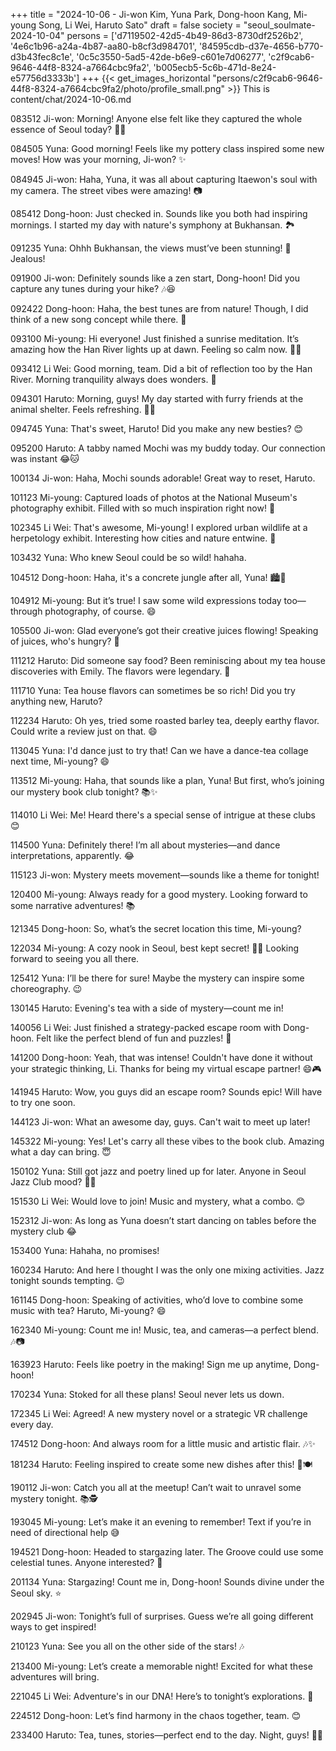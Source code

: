 +++
title = "2024-10-06 - Ji-won Kim, Yuna Park, Dong-hoon Kang, Mi-young Song, Li Wei, Haruto Sato"
draft = false
society = "seoul_soulmate-2024-10-04"
persons = ['d7119502-42d5-4b49-86d3-8730df2526b2', '4e6c1b96-a24a-4b87-aa80-b8cf3d984701', '84595cdb-d37e-4656-b770-d3b43fec8c1e', '0c5c3550-5ad5-42de-b6e9-c601e7d06277', 'c2f9cab6-9646-44f8-8324-a7664cbc9fa2', 'b005ecb5-5c6b-471d-8e24-e57756d3333b']
+++
{{< get_images_horizontal "persons/c2f9cab6-9646-44f8-8324-a7664cbc9fa2/photo/profile_small.png" >}}
This is content/chat/2024-10-06.md

083512 Ji-won: Morning! Anyone else felt like they captured the whole essence of Seoul today? 📸😂

084505 Yuna: Good morning! Feels like my pottery class inspired some new moves! How was your morning, Ji-won? ✨

084945 Ji-won: Haha, Yuna, it was all about capturing Itaewon's soul with my camera. The street vibes were amazing! 📷

085412 Dong-hoon: Just checked in. Sounds like you both had inspiring mornings. I started my day with nature's symphony at Bukhansan. 🏞️

091235 Yuna: Ohhh Bukhansan, the views must’ve been stunning! 🌄 Jealous!

091900 Ji-won: Definitely sounds like a zen start, Dong-hoon! Did you capture any tunes during your hike? 🎶😆

092422 Dong-hoon: Haha, the best tunes are from nature! Though, I did think of a new song concept while there. 🎵

093100 Mi-young: Hi everyone! Just finished a sunrise meditation. It’s amazing how the Han River lights up at dawn. Feeling so calm now. 🧘‍♀️

093412 Li Wei: Good morning, team. Did a bit of reflection too by the Han River. Morning tranquility always does wonders. 🌅

094301 Haruto: Morning, guys! My day started with furry friends at the animal shelter. Feels refreshing. 🐾😊

094745 Yuna: That's sweet, Haruto! Did you make any new besties? 😊

095200 Haruto: A tabby named Mochi was my buddy today. Our connection was instant 😂🐱

100134 Ji-won: Haha, Mochi sounds adorable! Great way to reset, Haruto.

101123 Mi-young: Captured loads of photos at the National Museum's photography exhibit. Filled with so much inspiration right now! 📸

102345 Li Wei: That's awesome, Mi-young! I explored urban wildlife at a herpetology exhibit. Interesting how cities and nature entwine. 🦎

103432 Yuna: Who knew Seoul could be so wild! hahaha. 

104512 Dong-hoon: Haha, it's a concrete jungle after all, Yuna! 🏙️🦁

104912 Mi-young: But it’s true! I saw some wild expressions today too—through photography, of course. 😄

105500 Ji-won: Glad everyone’s got their creative juices flowing! Speaking of juices, who's hungry? 🍜

111212 Haruto: Did someone say food? Been reminiscing about my tea house discoveries with Emily. The flavors were legendary. 🍵

111710 Yuna: Tea house flavors can sometimes be so rich! Did you try anything new, Haruto?

112234 Haruto: Oh yes, tried some roasted barley tea, deeply earthy flavor. Could write a review just on that. 😄

113045 Yuna: I'd dance just to try that! Can we have a dance-tea collage next time, Mi-young? 😄

113512 Mi-young: Haha, that sounds like a plan, Yuna! But first, who’s joining our mystery book club tonight? 📚✨

114010 Li Wei: Me! Heard there's a special sense of intrigue at these clubs 😊

114500 Yuna: Definitely there! I’m all about mysteries—and dance interpretations, apparently. 😂

115123 Ji-won: Mystery meets movement—sounds like a theme for tonight!

120400 Mi-young: Always ready for a good mystery. Looking forward to some narrative adventures! 📚

121345 Dong-hoon: So, what’s the secret location this time, Mi-young? 

122034 Mi-young: A cozy nook in Seoul, best kept secret! 🕵️‍♀️ Looking forward to seeing you all there.

125412 Yuna: I’ll be there for sure! Maybe the mystery can inspire some choreography. 😉

130145 Haruto: Evening's tea with a side of mystery—count me in! 

140056 Li Wei: Just finished a strategy-packed escape room with Dong-hoon. Felt like the perfect blend of fun and puzzles! 🧠

141200 Dong-hoon: Yeah, that was intense! Couldn't have done it without your strategic thinking, Li. Thanks for being my virtual escape partner! 😄🎮

141945 Haruto: Wow, you guys did an escape room? Sounds epic! Will have to try one soon.

144123 Ji-won: What an awesome day, guys. Can't wait to meet up later!

145322 Mi-young: Yes! Let's carry all these vibes to the book club. Amazing what a day can bring. 😇

150102 Yuna: Still got jazz and poetry lined up for later. Anyone in Seoul Jazz Club mood? 🎷📖

151530 Li Wei: Would love to join! Music and mystery, what a combo. 😊

152312 Ji-won: As long as Yuna doesn’t start dancing on tables before the mystery club 😂

153400 Yuna: Hahaha, no promises!

160234 Haruto: And here I thought I was the only one mixing activities. Jazz tonight sounds tempting. 😉

161145 Dong-hoon: Speaking of activities, who’d love to combine some music with tea? Haruto, Mi-young? 😄

162340 Mi-young: Count me in! Music, tea, and cameras—a perfect blend. 🎶📷

163923 Haruto: Feels like poetry in the making! Sign me up anytime, Dong-hoon!

170234 Yuna: Stoked for all these plans! Seoul never lets us down. 

172345 Li Wei: Agreed! A new mystery novel or a strategic VR challenge every day.

174512 Dong-hoon: And always room for a little music and artistic flair. 🎶✨

181234 Haruto: Feeling inspired to create some new dishes after this! 🎨🍽️

190112 Ji-won: Catch you all at the meetup! Can’t wait to unravel some mystery tonight. 📚🕵️

193045 Mi-young: Let’s make it an evening to remember! Text if you’re in need of directional help 😅

194521 Dong-hoon: Headed to stargazing later. The Groove could use some celestial tunes. Anyone interested? 🌌

201134 Yuna: Stargazing! Count me in, Dong-hoon! Sounds divine under the Seoul sky. ⭐

202945 Ji-won: Tonight’s full of surprises. Guess we’re all going different ways to get inspired!

210123 Yuna: See you all on the other side of the stars! 🎶

213400 Mi-young: Let’s create a memorable night! Excited for what these adventures will bring.

221045 Li Wei: Adventure's in our DNA! Here’s to tonight’s explorations. 🍻

224512 Dong-hoon: Let’s find harmony in the chaos together, team. 😊

233400 Haruto: Tea, tunes, stories—perfect end to the day. Night, guys! 🍵✨
